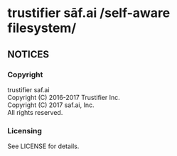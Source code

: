 # trustifier sāf.ai /self-aware filesystem/

## NOTICES
### Copyright
trustifier saf.ai   
Copyright (C) 2016-2017 Trustifier Inc.  
Copyright (C) 2017 saf.ai, Inc.  
All rights reserved. 

### Licensing
See LICENSE for details.
